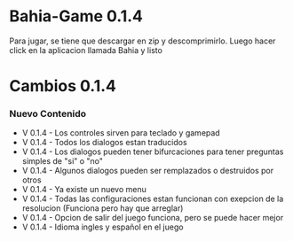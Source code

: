 # Bahia-Game 0.1.4
Para jugar, se tiene que descargar en zip y descomprimirlo. Luego hacer click en la aplicacion llamada Bahia y listo

<h1>Cambios 0.1.4</h1>

<h3>Nuevo Contenido</h3>

  * V 0.1.4 - Los controles sirven para teclado y gamepad
  * V 0.1.4 - Todos los dialogos estan traducidos
  * V 0.1.4 - Los dialogos pueden tener bifurcaciones para tener preguntas simples de "si" o "no"
  * V 0.1.4 - Algunos dialogos pueden ser remplazados o destruidos por otros
  * V 0.1.4 - Ya existe un nuevo menu
  * V 0.1.4 - Todas las configuraciones estan funcionan con exepcion de la resolucion (Funciona pero hay que arreglar)
  * V 0.1.4 - Opcion de salir del juego funciona, pero se puede hacer mejor
  * V 0.1.4 - Idioma ingles y español en el juego
